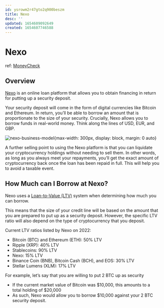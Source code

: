 ```yaml
---
id: ysrowm2r47gto2q900beszm
title: Nexo
desc: ''
updated: 1654609092649
created: 1654607746588
---
```

# Nexo

ref: [MoneyCheck](https://moneycheck.com/nexo-review/)

## Overview

[Nexo](https://nexo.io/) is an online loan platform that allows you to obtain financing in return for putting up a security deposit.

Your security deposit will come in the form of digital currencies like Bitcoin and Ethereum. In return, you’ll be able to borrow an amount that is proportionate to the size of your security. Crucially, Nexo allows you to borrow funds in real-world money. Think along the lines of USD, EUR, and GBP.

![nexo-business-model](https://moneycheck-9fcd.kxcdn.com/wp-content/uploads/2020/01/business-model.jpg){max-width: 300px, display: block, margin: 0 auto}

A further selling point to using the Nexo platform is that you can liquidate your cryptocurrency holdings without needing to sell them. In other words, as long as you always meet your repayments, you’ll get the exact amount of cryptocurrency back once the loan has been repaid in full. This will help you to avoid a taxable event.

## How Much can I Borrow at Nexo?

Nexo uses a [Loan-to-Value (LTV)](https://www.investopedia.com/terms/l/loantovalue.asp) system when determining how much you can borrow.

This means that the size of your credit line will be based on the amount that you are prepared to put up as a security deposit. However, the specific LTV ratio will also depend on the type of cryptocurrency that you deposit.

Current LTV ratios listed by Nexo on 2022:
- Bitcoin (BTC) and Ethereum (ETH): 50% LTV
- Ripple (XRP): 40% LTV
- Stablecoins: 90% LTV
- Nexo: 15% LTV
- Binance Coin (BNB), Bitcoin Cash (BCH), and EOS: 30% LTV
- Stellar Lumens (XLM): 17% LTV

For example, let’s say that you are willing to put 2 BTC up as security
- If the current market value of Bitcoin was $10,000, this amounts to a total holding of $20,000
- As such, Nexo would allow you to borrow $10,000 against your 2 BTC security deposit.